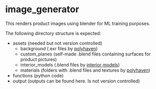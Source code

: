 
# image_generator

This renders product images using blender for ML training purposes.

The following directory structure is expected:

- assets (needed but not version controlled)
  - background (.exr files by [polyhaven](https://polyhaven.com/hdris))
  - custom_planes (self-made .blend files containing surfaces for product pictures)
  - interior_models (.blend files by [interior models](https://www.blendermarket.com/products/1000-interior-models))
  - materials (folders with .blend files and textures by [polyhaven](https://polyhaven.com/textures))
- functions (python code)
- output (outputs can be found here. Is not version controlled)
